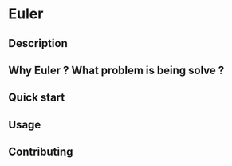 # Euler

## Description

## Why Euler ? What problem is being solve ?

## Quick start

## Usage

## Contributing
